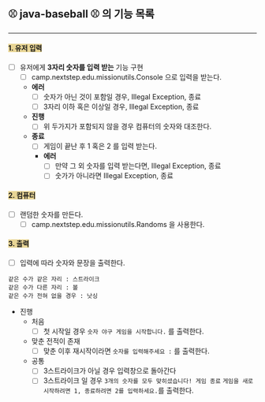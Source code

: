 ## ⚾ java-baseball ⚾ 의 기능 목록

---

#### <span style="background-color:#E8D595">1. 유저 입력

- [ ] 유저에게 **3자리 숫자를 입력 받는** 기능 구현 
    - [ ] camp.nextstep.edu.missionutils.Console 으로 입력을 받는다.
    - **에러**
      - [ ] 숫자가 아닌 것이 포함일 경우, Illegal Exception, 종료
      - [ ] 3자리 이하 혹은 이상일 경우, Illegal Exception, 종료
    - **진행**
      - [ ] 위 두가지가 포함되지 않을 경우 컴퓨터의 숫자와 대조한다.
    - **종료**
      - [ ] 게임이 끝난 후 1 혹은 2 를 입력 받는다.
      - **에러**
        - [ ] 만약 그 외 숫자를 입력 받는다면, Illegal Exception, 종료
        - [ ] 숫가가 아니라면 Illegal Exception, 종료

#### <span style="background-color:#E8D595">2. 컴퓨터
  - [ ] 랜덤한 숫자를 만든다. 
    - [ ] camp.nextstep.edu.missionutils.Randoms 을 사용한다.

#### <span style="background-color:#E8D595">3. 출력
  - [ ] 입력에 따라 숫자와 문장을 출력한다.
  ````
  같은 수가 같은 자리 : 스트라이크
  같은 수가 다른 자리 : 볼
  같은 수가 전혀 없을 경우 : 낫싱
  ````
   - 진행
     - 처음
       - [ ] 첫 시작일 경우 `숫자 야구 게임을 시작합니다.` 를 출력한다.
     - 맞춘 전적이 존재
       - [ ] 맞춘 이후 재시작이라면 `숫자를 입력해주세요 :` 를 출력한다.
     
     - 공통
       - [ ] 3스트라이크가 아닐 경우 입력창으로 돌아간다
       - [ ] 3스트라이크 일 경우 `3개의 숫자를 모두 맞히셨습니다! 게임 종료`
                    `게임을 새로 시작하려면 1, 종료하려면 2를 입력하세요.`를 출력한다.
